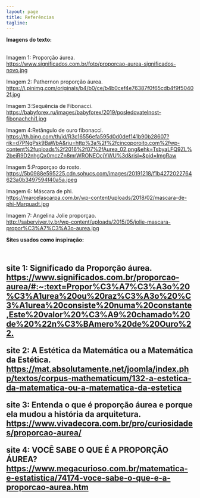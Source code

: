 ```yaml
---
layout: page
title: Referências
tagline: 
---
```

<strong> Imagens do texto:  </strong>

<br> Imagem 1: Proporção áurea. <br>
<https://www.significados.com.br/foto/proporcao-aurea-significados-novo.jpg>


Imagem 2: Pathernon proporção áurea.
<https://i.pinimg.com/originals/b4/b0/ce/b4b0cef4e76387f0f65cdb4f9f50402f.jpg>


Imagem 3:Sequência de Fibonacci.<br>
<https://babyforex.ru/images/babyforex/2019/posledovatelnost-fibonachchi1.jpg>


Imagem 4:Retângulo de ouro fibonacci.
<https://th.bing.com/th/id/R3c16556efa595d0d0def141b90b28607?rik=d7PNgPsk9BaWbA&riu=http%3a%2f%2fcincoporoito.com%2fwp-content%2fuploads%2f2016%2f07%2fAurea_02.png&ehk=TsbyaLFQ9ZL%2bejR9D2nhgQx0mczZn8mrWRONEOcjYWU%3d&risl=&pid=ImgRaw>


Imagem 5:Proporçao do rosto.
<https://5b0988e595225.cdn.sohucs.com/images/20191218/f1b4272022764623a0b3497594f40a5a.jpeg>


Imagem 6:  Máscara de phi. <br/>
<https://marcelascarpa.com.br/wp-content/uploads/2018/02/mascara-de-phi-Marquadt.jpg>


Imagem 7:  Angelina Jolie proporçao. <br/>
<http://saberviver.tv.br/wp-content/uploads/2015/05/jolie-mascara-propor%C3%A7%C3%A3o-aurea.jpg> 



<strong> Sites usados como inspiração: <h2> </strong>


<br> site 1: Significado da Proporção áurea.
<https://www.significados.com.br/proporcao-aurea/#:~:text=Propor%C3%A7%C3%A3o%20%C3%A1urea%20ou%20raz%C3%A3o%20%C3%A1urea%20consiste%20numa%20constante,Este%20valor%20%C3%A9%20chamado%20de%20%22n%C3%BAmero%20de%20Ouro%22.>



site 2: A Estética da Matemática ou a Matemática da Estética.
<https://mat.absolutamente.net/joomla/index.php/textos/corpus-mathematicum/132-a-estetica-da-matematica-ou-a-matematica-da-estetica>



site 3:  Entenda o que é proporção áurea e porque ela mudou a história da arquitetura. <br/>
<https://www.vivadecora.com.br/pro/curiosidades/proporcao-aurea/>



site 4: VOCÊ SABE O QUE É A PROPORÇÃO ÁUREA? <br/>
<https://www.megacurioso.com.br/matematica-e-estatistica/74174-voce-sabe-o-que-e-a-proporcao-aurea.htm>
